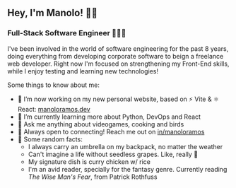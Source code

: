 ## Hey, I'm Manolo! 👋🏻

### Full-Stack Software Engineer 👨🏻‍💻

I've been involved in the world of software engineering for the past 8 years, doing everything from developing corporate software to beign a freelance web developer. Right now I'm focused on strengthening my Front-End skills, while I enjoy testing and learning new technologies!

Some things to know about me:

- 🔨 I’m now working on my new personal website, based on ⚡ Vite & ⚛ React: [manoloramos.dev](https://www.manoloramos.dev)
- 🌱 I’m currently learning more about Python, DevOps and React
- 💬 Ask me anything about videogames, cooking and birds
- 💙 Always open to connecting! Reach me out on [in/manoloramos](https://www.linkedin.com/in/manoloramos/)
- 👀 Some random facts: 
  - I always carry an umbrella on my backpack, no matter the weather
  - Can't imagine a life without seedless grapes. Like, really 👻
  - My signature dish is curry chicken w/ rice
  - I'm an avid reader, specially for the fantasy genre. Currently reading *The Wise Man's Fear*, from Patrick Rothfuss

